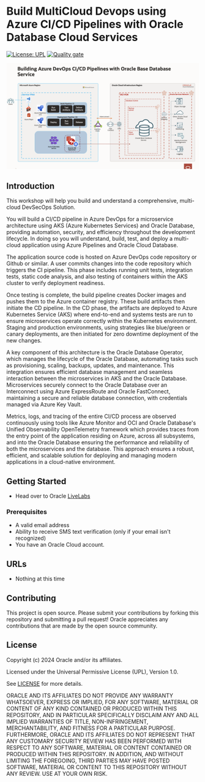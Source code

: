 # Build MultiCloud Devops using Azure CI/CD Pipelines with Oracle Database Cloud Services

[![License: UPL](https://img.shields.io/badge/license-UPL-green)](https://img.shields.io/badge/license-UPL-green) [![Quality gate](https://sonarcloud.io/api/project_badges/quality_gate?project=oracle-devrel_azure-devops-oracle-database)](https://sonarcloud.io/dashboard?id=oracle-devrel_azure-devops-oracle-database)

![Architecture](/img/image.png)

## Introduction

This workshop will help you build and understand a comprehensive, multi-cloud DevSecOps Solution.

You will build a CI/CD pipeline in Azure DevOps for a microservice architecture using AKS (Azure Kubernetes Services) and Oracle Database, providing automation, security, and efficiency throughout the development lifecycle. In doing so you will understand, build, test, and deploy a multi-cloud application using Azure Pipelines and Oracle Cloud Database.

The application source code is hosted on Azure DevOps code repository or Github or similar. A user commits changes into the code repository which triggers the CI pipeline. This phase includes running unit tests, integration tests, static code analysis, and also testing of containers within the AKS cluster to verify deployment readiness.

Once testing is complete, the build pipeline creates Docker images and pushes them to the Azure container registry. These build artifacts then initiate the CD pipeline. In the CD phase, the artifacts are deployed to Azure Kubernetes Service (AKS) where end-to-end and systems tests are run to ensure microservices operate correctly within the Kubernetes environment. Staging and production environments, using strategies like blue/green or canary deployments, are then initiated for zero downtime deployment of the new changes.

A key component of this architecture is the Oracle Database Operator, which manages the lifecycle of the Oracle Database, automating tasks such as provisioning, scaling, backups, updates, and maintenance. This integration ensures efficient database management and seamless interaction between the microservices in AKS and the Oracle Database. Microservices securely connect to the Oracle Database over an Interconnect using Azure ExpressRoute and Oracle FastConnect, maintaining a secure and reliable database connection, with credentials managed via Azure Key Vault.

Metrics, logs, and tracing of the entire CI/CD process are observed continuously using tools like Azure Monitor and OCI and Oracle Database's Unified Observability OpenTelemetry framework which provides traces from the entry point of the application residing on Azure, across all subsystems, and into the Oracle Database ensuring the performance and reliability of both the microservices and the database. This approach ensures a robust, efficient, and scalable solution for deploying and managing modern applications in a cloud-native environment.

## Getting Started

- Head over to Oracle [LiveLabs](https://apexapps.oracle.com/pls/apex/r/dbpm/livelabs/view-workshop?wid=3914&clear=RR,180&session=17357364342808)

### Prerequisites  

- A valid email address
- Ability to receive SMS text verification (only if your email isn't recognized)
- You have an Oracle Cloud account.

## URLs
* Nothing at this time

## Contributing
This project is open source.  Please submit your contributions by forking this repository and submitting a pull request!  Oracle appreciates any contributions that are made by the open source community.

## License
Copyright (c) 2024 Oracle and/or its affiliates.

Licensed under the Universal Permissive License (UPL), Version 1.0.

See [LICENSE](LICENSE) for more details.

ORACLE AND ITS AFFILIATES DO NOT PROVIDE ANY WARRANTY WHATSOEVER, EXPRESS OR IMPLIED, FOR ANY SOFTWARE, MATERIAL OR CONTENT OF ANY KIND CONTAINED OR PRODUCED WITHIN THIS REPOSITORY, AND IN PARTICULAR SPECIFICALLY DISCLAIM ANY AND ALL IMPLIED WARRANTIES OF TITLE, NON-INFRINGEMENT, MERCHANTABILITY, AND FITNESS FOR A PARTICULAR PURPOSE.  FURTHERMORE, ORACLE AND ITS AFFILIATES DO NOT REPRESENT THAT ANY CUSTOMARY SECURITY REVIEW HAS BEEN PERFORMED WITH RESPECT TO ANY SOFTWARE, MATERIAL OR CONTENT CONTAINED OR PRODUCED WITHIN THIS REPOSITORY. IN ADDITION, AND WITHOUT LIMITING THE FOREGOING, THIRD PARTIES MAY HAVE POSTED SOFTWARE, MATERIAL OR CONTENT TO THIS REPOSITORY WITHOUT ANY REVIEW. USE AT YOUR OWN RISK. 